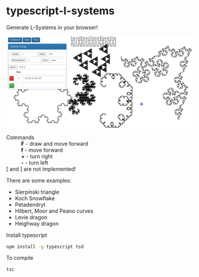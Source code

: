 # typescript-l-systems

Generate L-Systems in your browser!

![alt tag](https://raw.githubusercontent.com/thegrymek/typescript-l-systems/master/l-systems.png)

<dl>
  <dt>Commands</dt>
  <dd><b>F</b> - draw and move forward</dd>
  <dd><b>f</b> - move forward</dd>
  <dd><b>+</b> - turn right</dd>
  <dd><b>-</b> - turn left</dd>
  <dt>[ and ] are not implemented!</dt>
</dl>


There are some examples:
* Sierpinski triangle
* Koch Snowflake
* Petadendryt
* Hilbert, Moor and Peano curves
* Levie dragon
* Heighway dragon


Install typescript
```bash
npm install -g typescript tsd
```

To compile
```bash
tsc
```

